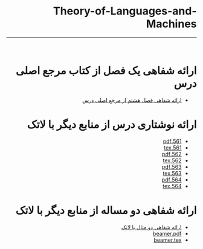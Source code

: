 <div dir="rtl">

# Theory-of-Languages-and-Machines
---

<br>

# ارائه شفاهی یک فصل از کتاب مرجع اصلی درس
- [ارائه شفاهی فصل هشتم از مرجع اصلی درس]()

# ارائه نوشتاری درس از منابع دیگر با لاتک
- [561.pdf](https://github.com/pouryab75/PNU_3991_AR/blob/main/Theory-of-Languages-and-Machines/561.pdf)
- [561.tex](https://github.com/pouryab75/PNU_3991_AR/blob/main/Theory-of-Languages-and-Machines/561.tex)
- [562.pdf](https://github.com/pouryab75/PNU_3991_AR/blob/main/Theory-of-Languages-and-Machines/562.pdf)
- [562.tex](rdy)
- [563.pdf](rfu)
- [563.tex](tfg)
- [564.pdf](rfgh)
- [564.tex](gghh)

# ارائه شفاهی دو مساله از منابع دیگر با لاتک
- [ارائه شفاهی دو مثال با لاتک]()
- [beamer.pdf](fguh)
- [beamer.tex](fghj)



